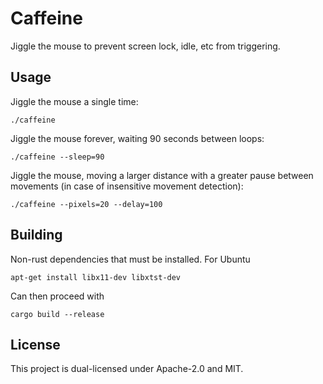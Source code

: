 # Caffeine

Jiggle the mouse to prevent screen lock, idle, etc from triggering.

## Usage

Jiggle the mouse a single time:
```
./caffeine
```

Jiggle the mouse forever, waiting 90 seconds between loops:
```
./caffeine --sleep=90
```

Jiggle the mouse, moving a larger distance with a greater pause between movements (in case of insensitive movement detection):
```
./caffeine --pixels=20 --delay=100
```

## Building

Non-rust dependencies that must be installed. For Ubuntu

```
apt-get install libx11-dev libxtst-dev
```

Can then proceed with

```
cargo build --release
```

## License

This project is dual-licensed under Apache-2.0 and MIT.
